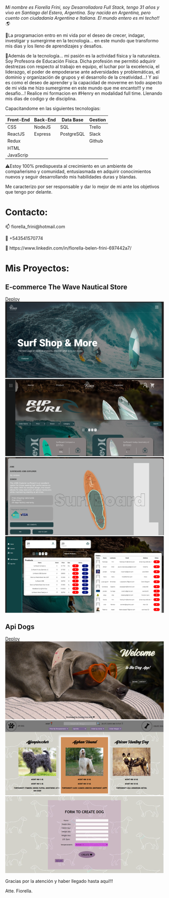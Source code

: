 

*Mi nombre es Fiorella Frini, soy Desarrolladora Full Stack, tengo 31 años y vivo en Santiago del Estero, Argentina. Soy nacida en Argentina, pero cuento con ciudadanía Argentina e Italiana. El mundo entero es mi techo!!🌎*

🚀La programacion entro en mi vida por el deseo de crecer, indagar, investigar y sumergirme en la tecnologia... en este mundo que transformo mis dias y los lleno de aprendizajes y desafios. 

🏀Además de la tecnología... mi pasión es la actividad física y la naturaleza. Soy Profesora de Educación Física.
Dicha profesión me permitió adquirir destrezas con respecto al trabajo en equipo, el luchar por la excelencia, el liderazgo, el poder de empoderarse ante adversidades y problemáticas, el dominio y organización de grupos y el desarrollo de la creatividad...! 
Y asi es como el deseo de aprender y la capacidad de moverme en todo aspecto de mi vida me hizo sumergirme en este mundo que me encanto!!! y me desafio...! Realice mi formacion en #Henry en modalidad full time. Llenando mis dias de codigo y de disciplina.

Capacitandome en las siguientes tecnologias:
<!-- 📍Programming language: JavaScript. -->
<!-- 📍Web Technologies: NodeJS, CSS, HTML. -->
<!-- 📍Framework/ Libraries: ReactJS, Redux, Express. -->
<!-- 📍Database: PostgreSQL, Sequelize. -->
<!-- 📍Project Management: Trello, Slack. -->
<!-- 📍Version control: Git, Github. -->

| Front-End | Back-End | Data Base |  Gestion  |
| --------- | -------- | --------- | --------- |
| CSS       | NodeJS   | SQL       |  Trello   | 
| ReactJS   | Express  | PostgreSQL|  Slack    |
| Redux     |          |           |  Github   |
| HTML      |          |           |           |
| JavaScrip |          |           |           |



⚠️Estoy 100% predispuesta al crecimiento en un ambiente de compañerismo y comunidad, entusiasmada en adquirir conocimientos nuevos y seguir desarrollando mis habilidades duras y blandas.

Me caracterizo por ser responsable y dar lo mejor de mi ante los objetivos que tengo por delante.


 <h1>Contacto:</h1>
<p>📫 fiorella_frini@hotmail.com</p>
<p>💬 +543541570774</p>
<p>📄 https://www.linkedin.com/in/fiorella-belen-frini-697442a7/</p>


<h1>Mis Proyectos:</h1>

<h2>E-commerce The Wave Nautical Store</h2>

[Deploy](https://proyecto-the-wave-client-1kip.vercel.app/)
![Landing...](1.png)
![Products..](2.png)
![Details...](3.png)
![Dashboard...](4.png)


<h2>Api Dogs</h2>

[Deploy](https://deploy-pi-front.vercel.app/)
![Landing...](A.png)
![Dogs...](B.png)
![Form...](C.png)



Gracias por la atención y haber llegado hasta aqui!!!

Atte. Fiorella.

